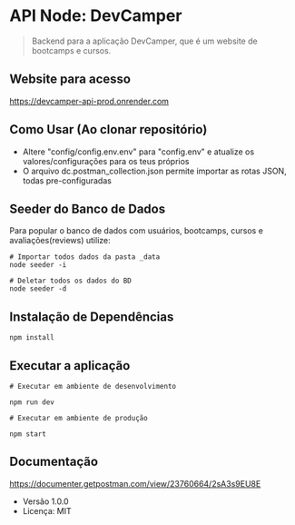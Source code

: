 # API Node: DevCamper

> Backend para a aplicação DevCamper, que é um website de bootcamps e cursos.

## Website para acesso

https://devcamper-api-prod.onrender.com

## Como Usar (Ao clonar repositório)

- Altere "config/config.env.env" para "config.env" e atualize os valores/configurações para os teus próprios
- O arquivo dc.postman_collection.json permite importar as rotas JSON, todas pre-configuradas

## Seeder do Banco de Dados

Para popular o banco de dados com usuários, bootcamps, cursos e avaliações(reviews) utilize:

```
# Importar todos dados da pasta _data
node seeder -i

# Deletar todos os dados do BD
node seeder -d
```

## Instalação de Dependências

```
npm install
```

## Executar a aplicação

```
# Executar em ambiente de desenvolvimento

npm run dev

# Executar em ambiente de produção

npm start
```

## Documentação

https://documenter.getpostman.com/view/23760664/2sA3s9EU8E

- Versão 1.0.0
- Licença: MIT
